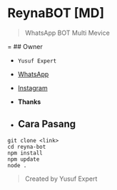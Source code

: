 # ReynaBOT [MD]
> WhatsApp BOT Multi Mevice

= ## Owner
- `Yusuf Expert`
- [WhatsApp](wa.me/6283873115706)
- [Instagram](instagram.com/yusuf.expert)
- **Thanks**

- ## Cara Pasang
```
git clone <link>
cd reyna-bot
npm install
npm update
node .
```
> Created by Yusuf Expert
